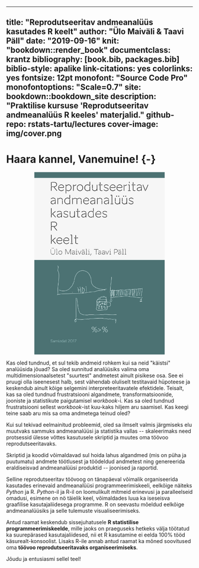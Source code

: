 
--- 
title: "Reprodutseeritav andmeanalüüs kasutades R keelt"
author: "Ülo Maiväli & Taavi Päll"
date: "2019-09-16"
knit: "bookdown::render_book"
documentclass: krantz
bibliography: [book.bib, packages.bib]
biblio-style: apalike
link-citations: yes
colorlinks: yes
fontsize: 12pt
monofont: "Source Code Pro"
monofontoptions: "Scale=0.7"
site: bookdown::bookdown_site
description: "Praktilise kursuse 'Reprodutseeritav andmeanalüüs R keeles' materjalid."
github-repo: rstats-tartu/lectures
cover-image: img/cover.png
---


# Haara kannel, Vanemuine! {-}

<img src="img/cover.png" width="70%" style="display: block; margin: auto;" />

Kas oled tundnud, et sul tekib andmeid rohkem kui sa neid "käistsi" analüüsida jõuad? 
Sa oled sunnitud analüüsiks valima oma multidimensionaalsetest "suurtest" andmetest ainult pisikese osa. 
See ei pruugi olla iseenesest halb, sest vähendab oluliselt testitavaid hüpoteese ja keskendub ainult kõige selgemini interpreteeritavatele efektidele.
Teisalt, kas sa oled tundnud frustratsiooni algandmete, transformatsioonide, jooniste ja statistikute paigutamisel *workbook*-i.
Kas sa oled tundnud frustratsiooni sellest *workbook*-ist kuu-kaks hiljem aru saamisel.
Kas keegi teine saab aru mis sa oma andmetega teinud oled?

Kui sul tekivad eelmainitud probleemid, oled sa ilmselt valmis järgmiseks elu muutvaks sammuks andmeanalüüsi ja statistika vallas -- skaleerimaks need protsessid ülesse võttes kasutusele skriptid ja muutes oma töövoo reprodutseeritavaks.

Skriptid ja koodid võimaldavad sul hoida lahus algandmed (mis on püha ja puutumatu) andmete töötlusest ja töödeldud andmetest ning genereerida eraldiseisvad andmeanalüüsi produktid -- joonised ja raportid.

Selline reprodutseeritav töövoog on tänapäeval võimalik organiseerida kasutades erinevaid andmeanalüüsi programmeerimiskeeli, eelkõige näiteks *Python* ja R.
*Python*-il ja R-il on loomulikult mitmeid erinevusi ja paralleelseid omadusi, esimene on nö täielik keel, võimaldades luua ka iseseisva graafilise kasutajaliidesega programme.
R on seevastu mõeldud eelkõige andmeanalüüsiks ja selle tulemuste visualiseerimiseks.


Antud raamat keskendub sissejuhatusele **R statistilise programmeerimiskeelde**, mille jaoks on praeguseks hetkeks välja töötatud ka suurepärased kasutajaliidesed, nii et R kasutamine ei eelda 100% tööd käsurealt-konsoolist.
Lisaks R-ile annab antud raamat ka mõned soovitused oma **töövoo reprodutseeritavaks organiseerimiseks**.

Jõudu ja entusiasmi sellel teel!


